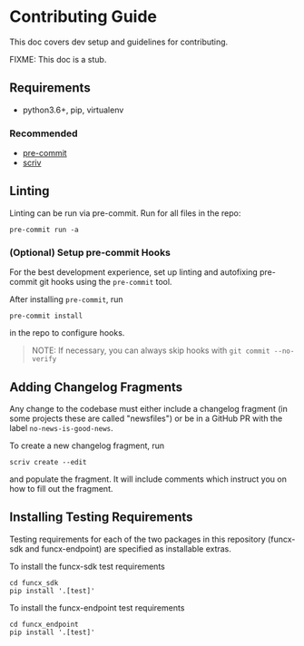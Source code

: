 # Contributing Guide

This doc covers dev setup and guidelines for contributing.

FIXME: This doc is a stub.

## Requirements

- python3.6+, pip, virtualenv

### Recommended

- [pre-commit](https://pre-commit.com/)
- [scriv](https://scriv.readthedocs.io/en/latest/index.html)

## Linting

Linting can be run via pre-commit. Run for all files in the repo:

    pre-commit run -a

### (Optional) Setup pre-commit Hooks

For the best development experience, set up linting and autofixing pre-commit
git hooks using the `pre-commit` tool.

After installing `pre-commit`, run

    pre-commit install

in the repo to configure hooks.

> NOTE: If necessary, you can always skip hooks with `git commit --no-verify`

## Adding Changelog Fragments

Any change to the codebase must either include a changelog fragment (in some
projects these are called "newsfiles") or be in a GitHub PR with the label
`no-news-is-good-news`.

To create a new changelog fragment, run

    scriv create --edit

and populate the fragment. It will include comments which instruct you on how
to fill out the fragment.

## Installing Testing Requirements

Testing requirements for each of the two packages in this repository
(funcx-sdk and funcx-endpoint) are specified as installable extras.

To install the funcx-sdk test requirements

    cd funcx_sdk
    pip install '.[test]'

To install the funcx-endpoint test requirements

    cd funcx_endpoint
    pip install '.[test]'
